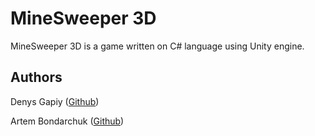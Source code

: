 # MineSweeper 3D
 
MineSweeper 3D is a game written on C# language using Unity engine.

## Authors

Denys Gapiy ([Github](https://github.com/gapiyka))

Artem Bondarchuk ([Github](https://github.com/artemkaxdxd))
